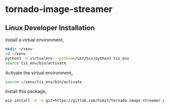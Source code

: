 # tornado-image-streamer

## Linux Developer Installation

Install a virtual environment,

```bash
mkdir ~/venv
cd ~/venv
python3 -m virtualenv --python=/usr/bin/python3 tis_env
source tis_env/bin/activate
```

Activate the virtual environment,

```bash
source ~/venv/tis_env/bin/activate
```

Install this package,

```bash
pip install -U -e git+https://gitlab.com/hsmit/tornado-image-streamer.git#egg=tornado_image_streamer
```

 